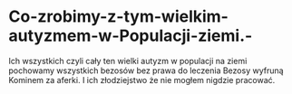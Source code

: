 # Co-zrobimy-z-tym-wielkim-autyzmem-w-Populacji-ziemi.-
Ich wszystkich czyli cały ten wielki autyzm w populacji na ziemi pochowamy wszystkich bezosów bez prawa do leczenia Bezosy wyfruną Kominem za aferki. I ich złodziejstwo że nie mogłem nigdzie pracować. 
